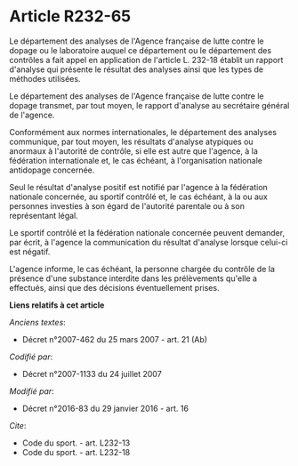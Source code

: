 # Article R232-65

Le département des analyses de l'Agence française de lutte contre le dopage ou le laboratoire auquel ce département ou le
département des contrôles a fait appel en application de l'article L. 232-18 établit un rapport d'analyse qui présente le
résultat des analyses ainsi que les types de méthodes utilisées. 

Le département des analyses de l'Agence française de lutte contre le dopage transmet, par tout moyen, le rapport d'analyse au
secrétaire général de l'agence. 

Conformément aux normes internationales, le département des analyses communique, par tout moyen, les résultats d'analyse
atypiques ou anormaux à l'autorité de contrôle, si elle est autre que l'agence, à la fédération internationale et, le cas
échéant, à l'organisation nationale antidopage concernée. 

Seul le résultat d'analyse positif est notifié par l'agence à la fédération nationale concernée, au sportif contrôlé et, le
cas échéant, à la ou aux personnes investies à son égard de l'autorité parentale ou à son représentant légal. 

Le sportif contrôlé et la fédération nationale concernée peuvent demander, par écrit, à l'agence la communication du résultat
d'analyse lorsque celui-ci est négatif.

L'agence informe, le cas échéant, la personne chargée du contrôle de la présence d'une substance interdite dans les
prélèvements qu'elle a effectués, ainsi que des décisions éventuellement prises.

**Liens relatifs à cet article**

_Anciens textes_:

  - Décret n°2007-462 du 25 mars 2007 - art. 21 (Ab)

_Codifié par_:

  - Décret n°2007-1133 du 24 juillet 2007

_Modifié par_:

  - Décret n°2016-83 du 29 janvier 2016 - art. 16

_Cite_:

  - Code du sport. - art. L232-13
  - Code du sport. - art. L232-18
